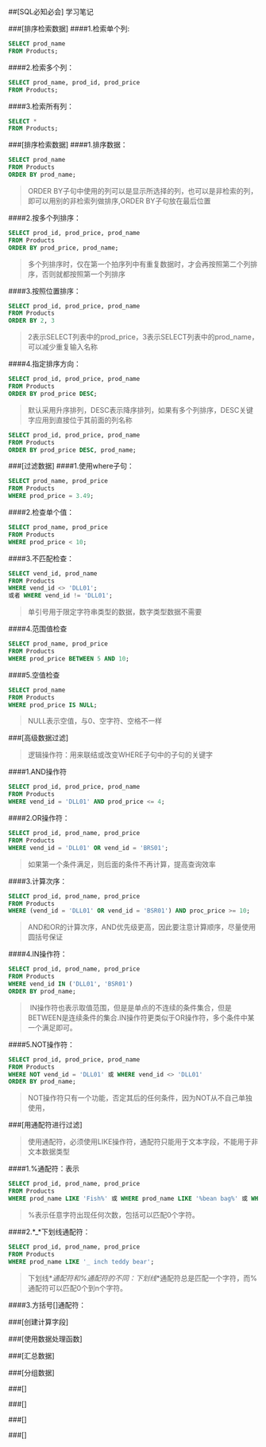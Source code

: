 ##[SQL必知必会] 学习笔记

###[排序检索数据]
####1.检索单个列:
```sql
SELECT prod_name
FROM Products;
```

####2.检索多个列：
```sql
SELECT prod_name, prod_id, prod_price
FROM Products;
```

####3.检索所有列：
```sql
SELECT * 
FROM Products;
```

###[排序检索数据]
####1.排序数据：
```sql
SELECT prod_name 
FROM Products
ORDER BY prod_name;
```
> ORDER BY子句中使用的列可以是显示所选择的列，也可以是非检索的列，即可以用别的非检索列做排序,ORDER BY子句放在最后位置

####2.按多个列排序：
```sql
SELECT prod_id, prod_price, prod_name
FROM Products
ORDER BY prod_price, prod_name;
```
> 多个列排序时，仅在第一个拍序列中有重复数据时，才会再按照第二个列排序，否则就都按照第一个列排序

####3.按照位置排序：
```sql
SELECT prod_id, prod_price, prod_name
FROM Products
ORDER BY 2, 3
```
> 2表示SELECT列表中的prod_price，3表示SELECT列表中的prod_name，可以减少重复输入名称

####4.指定排序方向：
```sql
SELECT prod_id, prod_price, prod_name
FROM Products
ORDER BY prod_price DESC;
```
 > 默认采用升序排列，DESC表示降序排列，如果有多个列排序，DESC关键字应用到直接位于其前面的列名称
 
```sql
SELECT prod_id, prod_price, prod_name
FROM Products
ORDER BY prod_price DESC, prod_name;
```

###[过滤数据]
####1.使用where子句：
```sql
SELECT prod_name, prod_price
FROM Products
WHERE prod_price = 3.49;
```

####2.检查单个值：
```sql
SELECT prod_name, prod_price
FROM Products
WHERE prod_price < 10;
```

####3.不匹配检查：
```sql
SELECT vend_id, prod_name
FROM Products
WHERE vend_id <> 'DLL01'; 
或者 WHERE vend_id != 'DLL01';
```
> 单引号用于限定字符串类型的数据，数字类型数据不需要

####4.范围值检查
```sql
SELECT prod_name, prod_price 
FROM Products
WHERE prod_price BETWEEN 5 AND 10;
```

####5.空值检查
```sql
SELECT prod_name
FROM Products
WHERE prod_price IS NULL;
```
> NULL表示空值，与0、空字符、空格不一样


###[高级数据过滤]
> 逻辑操作符：用来联结或改变WHERE子句中的子句的关键字 

####1.AND操作符
```sql
SELECT prod_id, prod_price, prod_name
FROM Products
WHERE vend_id = 'DLL01' AND prod_price <= 4;
```

####2.OR操作符：
```sql
SELECT prod_id, prod_name, prod_price
FROM Products
WHERE vend_id = 'DLL01' OR vend_id = 'BRS01';
```
> 如果第一个条件满足，则后面的条件不再计算，提高查询效率

####3.计算次序：
```sql
SELECT prod_id, prod_name, prod_price
FROM Products
WHERE (vend_id = 'DLL01' OR vend_id = 'BSR01') AND proc_price >= 10;
```
> AND和OR的计算次序，AND优先级更高，因此要注意计算顺序，尽量使用圆括号保证

####4.IN操作符：
```sql
SELECT prod_id, prod_name, prod_price
FROM Products
WHERE vend_id IN ('DLL01', 'BSR01')
ORDER BY prod_name;
```
>  IN操作符也表示取值范围，但是是单点的不连续的条件集合，但是BETWEEN是连续条件的集合.IN操作符更类似于OR操作符，多个条件中某一个满足即可。

####5.NOT操作符：
```sql
SELECT prod_id, prod_price, prod_name
FROM Products
WHERE NOT vend_id = 'DLL01' 或 WHERE vend_id <> 'DLL01'
ORDER BY prod_name;
```
> NOT操作符只有一个功能，否定其后的任何条件，因为NOT从不自己单独使用，


###[用通配符进行过滤]
> 使用通配符，必须使用LIKE操作符，通配符只能用于文本字段，不能用于非文本数据类型

####1.%通配符：表示
```sql
SELECT prod_id, prod_name, prod_price
FROM Products
WHERE prod_name LIKE 'Fish%' 或 WHERE prod_name LIKE '%bean bag%' 或 WHERE prod_name LIKE 'F%Y';
```
> %表示任意字符出现任何次数，包括可以匹配0个字符。

####2.*_*下划线通配符：
```sql
SELECT prod_id, prod_name, prod_price
FROM Products
WHERE prod_name LIKE '_ inch teddy bear';
```
> 下划线*_*通配符和%通配符的不同：下划线*_*通配符总是匹配一个字符，而%通配符可以匹配0个到n个字符。

####3.方括号[]通配符：

###[创建计算字段]

###[使用数据处理函数]

###[汇总数据]

###[分组数据]

###[]

###[]

###[]

###[]
